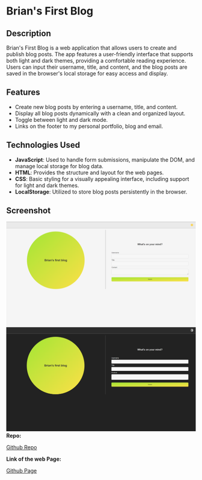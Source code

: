 # Brian's First Blog

## Description
Brian's First Blog is a web application that allows users to create and publish blog posts. The app features a user-friendly interface that supports both light and dark themes, providing a comfortable reading experience. Users can input their username, title, and content, and the blog posts are saved in the browser's local storage for easy access and display.

## Features
- Create new blog posts by entering a username, title, and content.
- Display all blog posts dynamically with a clean and organized layout.
- Toggle between light and dark mode.
- Links on the footer to my personal portfolio, blog and email.

## Technologies Used
- **JavaScript**: Used to handle form submissions, manipulate the DOM, and manage local storage for blog data.
- **HTML**: Provides the structure and layout for the web pages.
- **CSS**: Basic styling for a visually appealing interface, including support for light and dark themes.
- **LocalStorage**: Utilized to store blog posts persistently in the browser.

## Screenshot
![alt text](./assets/images/bfblm.png)
![alt text](./assets/images/bfbdm.png)
**Repo:**

[Github Repo](https://github.com/briansotolago/Challenge-4)

**Link of the web Page:**

[Github Page](https://briansotolago.github.io/Challenge-4/)
